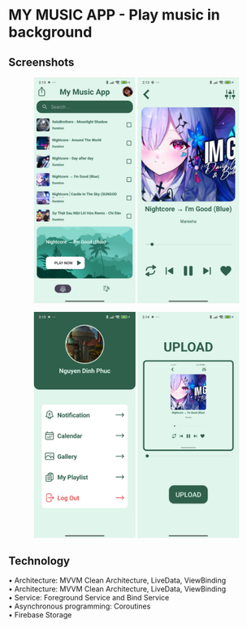 # MY MUSIC APP - Play music in background
## Screenshots

<p align="center">  
    <img src="https://raw.githubusercontent.com/dinhphucaz52/MUSIC-APP/main/assets/1.jpg" width="200" />  
    <img src="https://raw.githubusercontent.com/dinhphucaz52/MUSIC-APP/main/assets/2.jpg" width="200" />  

</p>  
<p align="center">
    <img src="https://raw.githubusercontent.com/dinhphucaz52/MUSIC-APP/main/assets/3.jpg" width="200" />  
    <img src="https://raw.githubusercontent.com/dinhphucaz52/MUSIC-APP/main/assets/4.jpg" width="200" />  
</p>

## Technology
• Architecture: MVVM Clean Architecture, LiveData, ViewBinding <br>
• Architecture: MVVM Clean Architecture, LiveData, ViewBinding <br>
• Service: Foreground Service and Bind Service <br>
• Asynchronous programming: Coroutines <br>
• Firebase Storage
